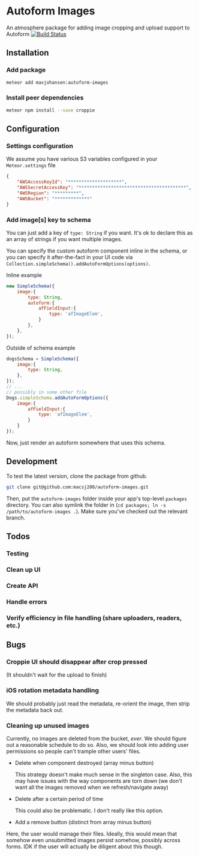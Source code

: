 # Autoform Images
An atmosphere package for adding image cropping and upload support to Autoform
[![Build Status](https://travis-ci.org/macsj200/autoform-images.svg?branch=master)](https://travis-ci.org/macsj200/autoform-images)

## Installation

### Add package
```bash
meteor add maxjohansen:autoform-images
```

### Install peer dependencies
```bash
meteor npm install --save croppie
```

## Configuration

### Settings configuration
We assume you have various S3 variables configured in your `Meteor.settings` file

```json
{
    "AWSAccessKeyId": "********************",
    "AWSSecretAccessKey": "****************************************",
    "AWSRegion": "*********",
    "AWSBucket": "*************"
}
```


### Add image[s] key to schema
You can just add a key of `type: String` if you want. It's ok to declare this as an array of strings if you want multiple images.

You can specify the custom autoform component inline in the schema, or you can specify it after-the-fact in your UI code via `Collection.simpleSchema().addAutoFormOptions(options)`.

Inline example
```javascript
new SimpleSchema({
    image:{
        type: String,
        autoform:{
            afFieldInput:{
                type: 'afImageElem',
            }
        },
    },
});
```

Outside of schema example
```javascript
dogsSchema = SimpleSchema({
    image:{
        type: String,
    },
});
// ...
// possibly in some other file
Dogs.simpleSchema.addAutoFormOptions({
    image:{
        afFieldInput:{
            type: 'afImageElem',
        }
    } 
});
```

Now, just render an autoform somewhere that uses this schema.

## Development
To test the latest version, clone the package from github.
```bash
git clone git@github.com:macsj200/autoform-images.git
```

Then, put the `autoform-images` folder inside your app's top-level `packages` directory. You can also symlink the folder in (`cd packages; ln -s /path/to/autoform-images .`). Make sure you've checked out the relevant branch.

## Todos
### Testing
### Clean up UI
### Create API
### Handle errors
### Verify efficiency in file handling (share uploaders, readers, etc.)


## Bugs
### Croppie UI should disappear after crop pressed
(It shouldn't wait for the upload to finish)

### iOS rotation metadata handling
We should probably just read the metadata, re-orient the image, then strip the metadata back out.
### Cleaning up unused images
Currently, no images are deleted from the bucket, *ever*. We should figure out a reasonable schedule to do so. Also, we should look into adding user permissions so people can't trample other users' files.
- Delete when component destroyed (array minus button)

    This strategy doesn't make much sense in the singleton case. Also, this may have issues with the way components are torn down (we don't want all the images removed when we refresh/navigate away)

- Delete after a certain period of time

    This could also be problematic. I don't really like this option.

- Add a remove button (distinct from array minus button)

Here, the user would manage their files. Ideally, this would mean that somehow even unsubmitted images persist somehow, possibly across forms. IDK if the user will actually be diligent about this though.


